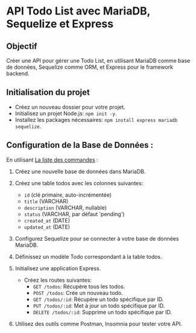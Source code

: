 # API Todo List avec MariaDB, Sequelize et Express

## Objectif 
Créer une API pour gérer une Todo List, en utilisant MariaDB comme base de données, Sequelize comme ORM, et Express pour le framework backend.

## Initialisation du projet

- Créez un nouveau dossier pour votre projet.
- Initialisez un projet Node.js: `npm init -y`.
- Installez les packages nécessaires: `npm install express mariadb sequelize`.

## Configuration de la Base de Données :

En utilisant [La liste des commandes](./sql/command.md) :

1. Créez une nouvelle base de données dans MariaDB.
2. Créez une table todos avec les colonnes suivantes:
    - `id` (clé primaire, auto-incrémentée)
    - `title` (VARCHAR)
    - `description` (VARCHAR, nullable)
    - `status` (VARCHAR, par défaut 'pending')
    - `created_at` (DATE)
    - `updated_at` (DATE)
3. Configurez Sequelize pour se connecter à votre base de données MariaDB.
4. Définissez un modèle Todo correspondant à la table todos.
5. Initialisez une application Express.
    - Créez les routes suivantes:
        - `GET /todos`: Récupère tous les todos.
        - `POST /todos`: Crée un nouveau todo.
        - `GET /todos/:id`: Récupère un todo spécifique par ID.
        - `PUT /todos/:id`: Met à jour un todo spécifique par ID.
        - `DELETE /todos/:id`: Supprime un todo spécifique par ID.

6. Utilisez des outils comme Postman, Insomnia pour tester votre API.
